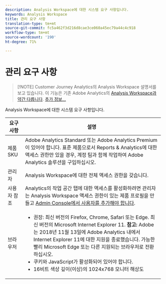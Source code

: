 ```yaml
---
description: Analysis Workspace에 대한 시스템 요구 사항입니다.
keywords: Analysis Workspace
title: 관리 요구 사항
translation-type: tm+mt
source-git-commit: fc5a462f3d216d8cae3ce060a45ec79a44c4c918
workflow-type: tm+mt
source-wordcount: '190'
ht-degree: 71%

---
```



# 관리 요구 사항

>[!NOTE] Customer Journey Analytics의 Analysis Workspace 설명서를 보고 있습니다. 이 기능은 기존 Adobe Analytics의 [Analysis Workspace과 약간 다릅니다](https://docs.adobe.com/content/help/ko-KR/analytics/analyze/analysis-workspace/home.html). [추가 정보...](/help/getting-started/cja-aa.md)

Analysis Workspace에 대한 시스템 요구 사항입니다.

| 요구 사항 | 설명 |
|--- |--- |
| 제품 SKU | Adobe Analytics Standard 또는 Adobe Analytics Premium이 있어야 합니다. 표준 제품으로서 Reports &amp; Analytics에 대한 액세스 권한만 있을 경우, 계정 팀과 함께 작업하여 Adobe Analytics 솔루션을 구입하십시오. |
| 관리자 | Analysis Workspace에 대한 전체 액세스 권한을 갖습니다. |
| 사용자 참조 | Analytics의 작업 공간 탭에 대한 액세스를 활성화하려면 관리자는 Analysis Workspace 액세스 권한이 있는 제품 프로필을 만들고 [Admin Console에서 사용자를 추가해야 합니다](https://docs.adobe.com/content/help/ko-KR/analytics/admin/admin-console/permissions/product-profile.html). |
| 브라우저 | <ul><li>권장: 최신 버전의 Firefox, Chrome, Safari 또는 Edge. 최신 버전의 Microsoft Internet Explorer 11. **참고:** Adobe는 2018년 11월 13일에 Adobe Analytics 내에서 Internet Explorer 11에 대한 지원을 종료했습니다. 가능한 빨리 Microsoft Edge 또는 다른 지원되는 브라우저로 전환하십시오.</li><li>쿠키와 JavaScript가 활성화되어 있어야 합니다.</li><li>16비트 색상 깊이(이상)의 1024x768 모니터 해상도</li></ul> |
